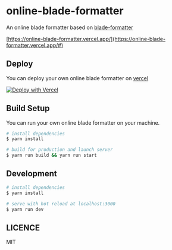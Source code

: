 # online-blade-formatter

An online blade formatter based on [blade-formatter](https://github.com/shufo/blade-formatter)

[https://online-blade-formatter.vercel.app/](https://online-blade-formatter.vercel.app/#)

## Deploy

You can deploy your own online blade formatter on [vercel](https://vercel.com/)

[![Deploy with Vercel](https://vercel.com/button)](https://vercel.com/new/git/external?repository-url=https%3A%2F%2Fgithub.com%2Fshufo%2Fonline-blade-formatter)

## Build Setup

You can run your own online blade formatter on your machine.

```bash
# install dependencies
$ yarn install

# build for production and launch server
$ yarn run build && yarn run start
```

## Development

```bash
# install dependencies
$ yarn install

# serve with hot reload at localhost:3000
$ yarn run dev
```

## LICENCE

MIT